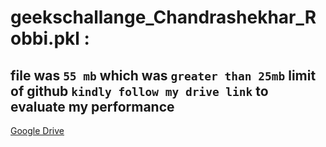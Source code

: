 # geekschallange_Chandrashekhar_Robbi.pkl : 
## file was `55 mb` which was `greater than 25mb` limit of github `kindly follow my drive link` to evaluate my performance
[Google Drive](https://drive.google.com/drive/folders/1JwF0fyt2ttvHHPFOLKSC9jA4Bjf4sqMF?usp=sharing)
